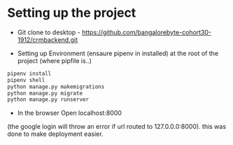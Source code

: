 Setting up the project
======

- Git clone to desktop - https://github.com/bangalorebyte-cohort30-1912/crmbackend.git

- Setting up Environment (ensaure pipenv in installed) at the root of the project (where pipfile is..)

```python
pipenv install
pipenv shell
python manage.py makemigrations
python manage.py migrate
python manage.py runserver
```
- In the browser Open localhost:8000
  
(the google login will throw an error if url routed to 127.0.0.0:8000). this was done to make deployment easier.





